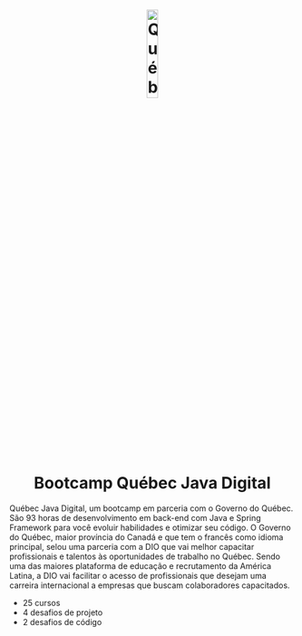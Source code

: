 <h1  align="center"><img src="https://hermes.digitalinnovation.one/tracks/90d89c5e-330e-4316-85af-e6d629677f68.png" width=20% alt="Québec Java Digital"></h1>
<h1 align="center">Bootcamp Québec Java Digital</h1>
<p>Québec Java Digital, um bootcamp em parceria com o Governo do Québec. São 93 horas de desenvolvimento em back-end com Java e Spring Framework para você evoluir habilidades e otimizar seu código. O Governo do Québec, maior província do Canadá e que tem o francês como idioma principal, selou uma parceria com a DIO que vai melhor capacitar profissionais e talentos às oportunidades de trabalho no Québec. Sendo uma das maiores plataforma de educação e recrutamento da América Latina, a DIO vai facilitar o acesso de profissionais que desejam uma carreira internacional a empresas que buscam colaboradores capacitados.</p>

- 25 cursos 
- 4 desafios de projeto 
- 2 desafios de código 

